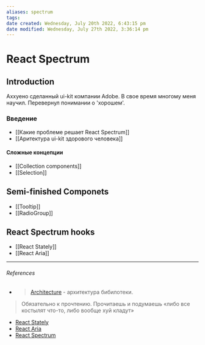 ```yaml
---
aliases: spectrum
tags: 
date created: Wednesday, July 20th 2022, 6:43:15 pm
date modified: Wednesday, July 27th 2022, 3:36:14 pm
---
```


# React Spectrum

## Introduction

Аххуено сделанный ui-kit компании Adobe. В свое время многому меня научил. Перевернул понимании о 'хорошем'.

### Введение

- [[Какие проблеме решает React Spectrum]]
- [[Аритектура ui-kit здорового человека]]

#### Сложные концепции

- [[Collection components]]
- [[Selection]]

## Semi-finished Componets

- [[Tooltip]]
- [[RadioGroup]]

## React Spectrum hooks

- [[React Stately]]
- [[React Aria]]

---

###### References

- > [Architecture](https://react-spectrum.adobe.com/architecture.html) - архитектура бибилотеки.
>Обязательно к прочтению. Прочитаешь и подумаешь «либо все костылят что-то, либо вообще хуй кладут»
- [React Stately](https://react-spectrum.adobe.com/react-stately/index.html)
- [React Aria](https://react-spectrum.adobe.com/react-aria/index.html)
- [React Spectrum](https://react-spectrum.adobe.com/react-spectrum/index.html)
